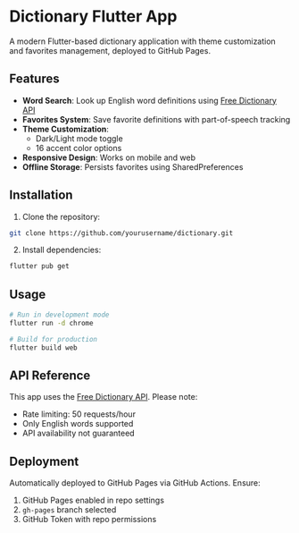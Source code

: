 # Dictionary Flutter App

A modern Flutter-based dictionary application with theme customization and favorites management, deployed to GitHub Pages.

## Features
- **Word Search**: Look up English word definitions using [Free Dictionary API](https://dictionaryapi.dev)
- **Favorites System**: Save favorite definitions with part-of-speech tracking
- **Theme Customization**:
  - Dark/Light mode toggle
  - 16 accent color options
- **Responsive Design**: Works on mobile and web
- **Offline Storage**: Persists favorites using SharedPreferences

## Installation
1. Clone the repository:
```bash
git clone https://github.com/yourusername/dictionary.git
```
2. Install dependencies:
```bash
flutter pub get
```

## Usage
```bash
# Run in development mode
flutter run -d chrome

# Build for production
flutter build web
```

## API Reference
This app uses the [Free Dictionary API](https://dictionaryapi.dev). Please note:
- Rate limiting: 50 requests/hour
- Only English words supported
- API availability not guaranteed

## Deployment
Automatically deployed to GitHub Pages via GitHub Actions. Ensure:
1. GitHub Pages enabled in repo settings
2. `gh-pages` branch selected
3. GitHub Token with repo permissions
